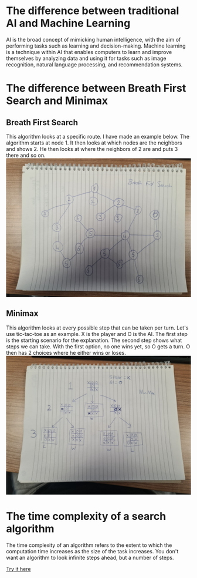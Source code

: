 # The difference between traditional AI and Machine Learning
AI is the broad concept of mimicking human intelligence, with the aim of performing tasks such as learning and decision-making. Machine learning is a technique within AI that enables computers to learn and improve themselves by analyzing data and using it for tasks such as image recognition, natural language processing, and recommendation systems.

# The difference between Breath First Search and Minimax
## Breath First Search
This algorithm looks at a specific route. I have made an example below. The algorithm starts at node 1. It then looks at which nodes are the neighbors and shows 2. He then looks at where the neighbors of 2 are and puts 3 there and so on.
![BFS voorbeeld](bfs.jpg)

## Minimax
This algorithm looks at every possible step that can be taken per turn. Let's use tic-tac-toe as an example. X is the player and O is the AI. The first step is the starting scenario for the explanation. The second step shows what steps we can take. With the first option, no one wins yet, so O gets a turn. O then has 2 choices where he either wins or loses.
![Minimax voorbeeld](minimax.jpg)

# The time complexity of a search algorithm
The time complexity of an algorithm refers to the extent to which the computation time increases as the size of the task increases. You don't want an algorithm to look infinite steps ahead, but a number of steps.

[Try it here](https://ismailyaman.github.io/minimax-example/)
